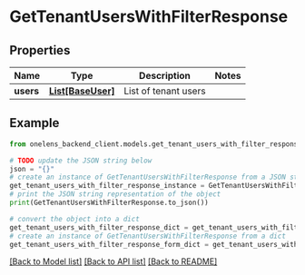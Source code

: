 # GetTenantUsersWithFilterResponse


## Properties

Name | Type | Description | Notes
------------ | ------------- | ------------- | -------------
**users** | [**List[BaseUser]**](BaseUser.md) | List of tenant users | 

## Example

```python
from onelens_backend_client.models.get_tenant_users_with_filter_response import GetTenantUsersWithFilterResponse

# TODO update the JSON string below
json = "{}"
# create an instance of GetTenantUsersWithFilterResponse from a JSON string
get_tenant_users_with_filter_response_instance = GetTenantUsersWithFilterResponse.from_json(json)
# print the JSON string representation of the object
print(GetTenantUsersWithFilterResponse.to_json())

# convert the object into a dict
get_tenant_users_with_filter_response_dict = get_tenant_users_with_filter_response_instance.to_dict()
# create an instance of GetTenantUsersWithFilterResponse from a dict
get_tenant_users_with_filter_response_form_dict = get_tenant_users_with_filter_response.from_dict(get_tenant_users_with_filter_response_dict)
```
[[Back to Model list]](../README.md#documentation-for-models) [[Back to API list]](../README.md#documentation-for-api-endpoints) [[Back to README]](../README.md)


